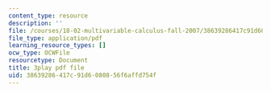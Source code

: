 ```yaml
---
content_type: resource
description: ''
file: /courses/18-02-multivariable-calculus-fall-2007/38639286417c91d6080856f6affd754f_44R5HgbrUmc.pdf
file_type: application/pdf
learning_resource_types: []
ocw_type: OCWFile
resourcetype: Document
title: 3play pdf file
uid: 38639286-417c-91d6-0808-56f6affd754f
---
```

